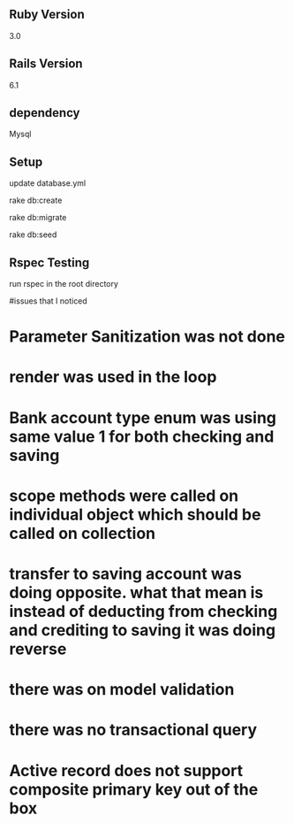 

## Ruby Version
3.0

## Rails Version
 6.1
 
## dependency
Mysql

## Setup
 update database.yml
 
 rake db:create
 
 rake db:migrate
 
 rake db:seed
 
 
## Rspec Testing
run rspec in the root directory


 
 
 #issues that I noticed
 
# Parameter Sanitization was not done
# render was used in the loop
# Bank account type enum was using same value 1 for both checking and saving
# scope methods were called on individual object which should be called on collection
# transfer to saving account was doing opposite. what that mean is instead of deducting from checking and crediting to saving it was doing reverse
# there was on model validation
# there was no transactional query
# Active record does not support composite primary key out of the box
# 
